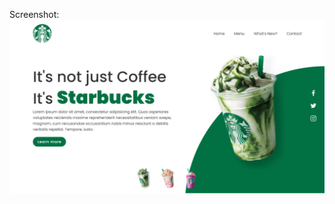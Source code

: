 
Screenshot:
![starbucks-landingpage](https://github.com/lhp1507/learning-projects/blob/main/starbucks-landingpage/starbucks-landingpage.png)
